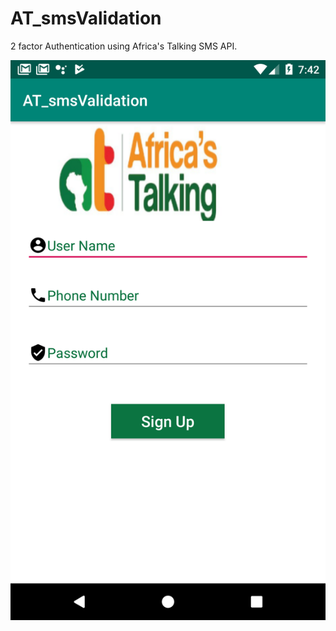# AT_smsValidation
2 factor Authentication using Africa's Talking SMS API.

<img src="app/ScreenShots/Screenshot_1.png" >
